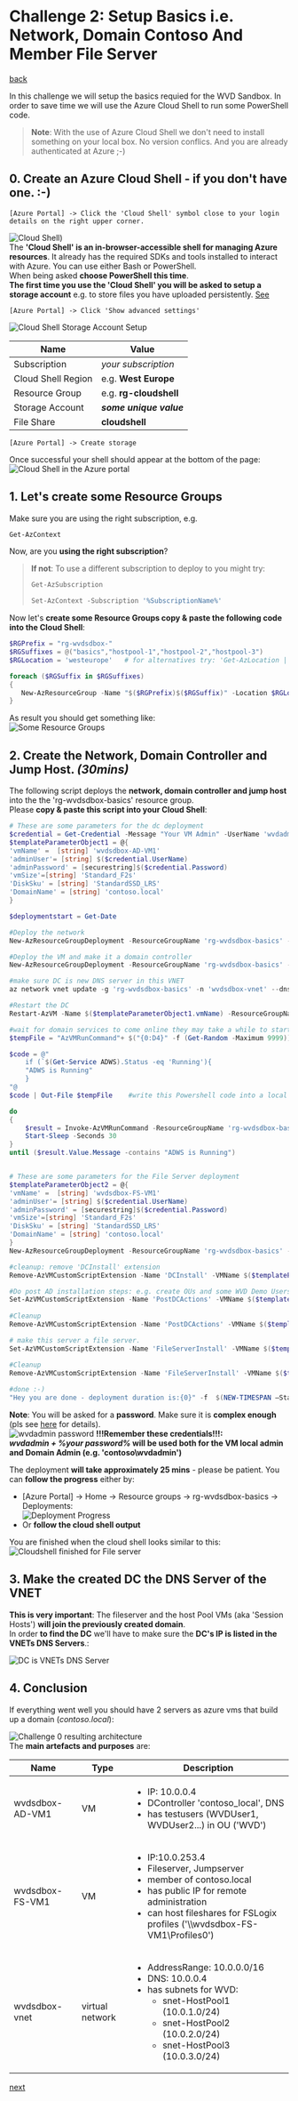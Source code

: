 # Challenge 2: Setup Basics i.e. Network, Domain Contoso And Member File Server 

[back](../README.md)

In this challenge we will setup the basics requied for the WVD Sandbox. In order to save time we will use the Azure Cloud Shell to run some PowerShell code.  
> **Note**: With the use of Azure Cloud Shell we don't need to install something on your local box. No version conflics. And you are already authenticated at Azure ;-)

## 0. Create an Azure Cloud Shell - if you don't have one. :-)
```
[Azure Portal] -> Click the 'Cloud Shell' symbol close to your login details on the right upper corner.
```  
![Cloud Shell](CloudShell.png))  
The **'Cloud Shell' is an in-browser-accessible shell for managing Azure resources**. It already has the required SDKs and tools installed to interact with Azure. You can use either Bash or PowerShell.  
When being asked **choose PowerShell this time**.  
**The first time you use the 'Cloud Shell' you will be asked to setup a storage account** e.g. to store files you have uploaded persistently. [See](https://docs.microsoft.com/en-us/azure/cloud-shell/persisting-shell-storage)  

```
[Azure Portal] -> Click 'Show advanced settings'
```  
![Cloud Shell Storage Account Setup](CloudShell1.png)  

| Name | Value |
|---|---|
| Subscription  |  _your subscription_ |
| Cloud Shell Region  |  e.g. **West Europe** |   
| Resource Group  |  e.g. **rg-cloudshell** |   
| Storage Account  |  **_some unique value_** |   
| File Share  |  **cloudshell**|   

```
[Azure Portal] -> Create storage
```  
Once successful your shell should appear at the bottom of the page:  
![Cloud Shell in the Azure portal](CloudShell2.png)

## 1. Let's create some Resource Groups
Make sure you are using the right subscription, e.g. 
```PowerShell
Get-AzContext  
```  
Now, are you **using the right subscription**? 
> **If not**: To use a different subscription to deploy to you might try:  
>```PowerShell
>Get-AzSubscription 
>
>Set-AzContext -Subscription '%SubscriptionName%' 
>```  

Now let's **create some Resource Groups copy & paste the following code into the Cloud Shell**:  
```PowerShell
$RGPrefix = "rg-wvdsdbox-"
$RGSuffixes = @("basics","hostpool-1","hostpool-2","hostpool-3")
$RGLocation = 'westeurope'   # for alternatives try: 'Get-AzLocation | ft Location'

foreach ($RGSuffix in $RGSuffixes)
{
   New-AzResourceGroup -Name "$($RGPrefix)$($RGSuffix)" -Location $RGLocation
}
```  
As result you should get something like:  
![Some Resource Groups](SomeRGs.PNG)

## 2. Create the Network, Domain Controller and Jump Host. _(30mins)_
The following script deploys the **network, domain controller and jump host** into the the 'rg-wvdsdbox-basics' resource group.  
Please **copy & paste this script into your Cloud Shell**:  

```PowerShell
# These are some parameters for the dc deployment
$credential = Get-Credential -Message "Your VM Admin" -UserName 'wvdadmin'
$templateParameterObject1 = @{
'vmName' =  [string] 'wvdsdbox-AD-VM1'
'adminUser'= [string] $($credential.UserName)
'adminPassword' = [securestring]$($credential.Password)
'vmSize'=[string] 'Standard_F2s'
'DiskSku' = [string] 'StandardSSD_LRS'
'DomainName' = [string] 'contoso.local'
}

$deploymentstart = Get-Date

#Deploy the network
New-AzResourceGroupDeployment -ResourceGroupName 'rg-wvdsdbox-basics' -Name 'NetworkSetup' -Mode Incremental -TemplateUri 'https://raw.githubusercontent.com/bfrankMS/wvdsandbox/master/BaseSetupArtefacts/01-ARM_Network.json'

#Deploy the VM and make it a domain controller
New-AzResourceGroupDeployment -ResourceGroupName 'rg-wvdsdbox-basics' -Name 'DCSetup' -Mode Incremental -TemplateUri 'https://raw.githubusercontent.com/bfrankMS/wvdsandbox/master/BaseSetupArtefacts/02-ARM_AD.json' -TemplateParameterObject $templateParameterObject1

#make sure DC is new DNS server in this VNET  
az network vnet update -g 'rg-wvdsdbox-basics' -n 'wvdsdbox-vnet' --dns-servers 10.0.0.4 

#Restart the DC
Restart-AzVM -Name $($templateParameterObject1.vmName) -ResourceGroupName 'rg-wvdsdbox-basics'

#wait for domain services to come online they may take a while to start up so query the service from within the vm.
$tempFile = "AzVMRunCommand"+ $("{0:D4}" -f (Get-Random -Maximum 9999))+".tmp.ps1"

$code = @"
    if (`$(Get-Service ADWS).Status -eq 'Running'){
    "ADWS is Running"
    }
"@
$code | Out-File $tempFile    #write this Powershell code into a local file 

do
{
    $result = Invoke-AzVMRunCommand -ResourceGroupName 'rg-wvdsdbox-basics' -Name $($templateParameterObject1.vmName)  -CommandId 'RunPowerShellScript' -ScriptPath $tempFile
    Start-Sleep -Seconds 30
}
until ($result.Value.Message -contains "ADWS is Running")


# These are some parameters for the File Server deployment
$templateParameterObject2 = @{
'vmName' =  [string] 'wvdsdbox-FS-VM1'
'adminUser'= [string] $($credential.UserName)
'adminPassword' = [securestring]$($credential.Password)
'vmSize'=[string] 'Standard_F2s'
'DiskSku' = [string] 'StandardSSD_LRS'
'DomainName' = [string] 'contoso.local'
}
New-AzResourceGroupDeployment -ResourceGroupName 'rg-wvdsdbox-basics' -Name 'FileServerSetup' -Mode Incremental -TemplateUri 'https://raw.githubusercontent.com/bfrankMS/wvdsandbox/master/BaseSetupArtefacts/03-ARM_FS.json' -TemplateParameterObject $templateParameterObject2

#cleanup: remove 'DCInstall' extension
Remove-AzVMCustomScriptExtension -Name 'DCInstall' -VMName $($templateParameterObject1.vmName) -ResourceGroupName 'rg-wvdsdbox-basics' -Force  

#Do post AD installation steps: e.g. create OUs and some WVD Demo Users.
Set-AzVMCustomScriptExtension -Name 'PostDCActions' -VMName $($templateParameterObject1.vmName) -ResourceGroupName 'rg-wvdsdbox-basics' -Location (Get-AzVM -ResourceGroupName 'rg-wvdsdbox-basics' -Name $($templateParameterObject1.vmName)).Location -Run 'CSE_AD_Post.ps1' -Argument "WVD $($credential.GetNetworkCredential().Password)" -FileUri 'https://raw.githubusercontent.com/bfrankMS/wvdsandbox/master/BaseSetupArtefacts/CSE_AD_Post.ps1'  
  
#Cleanup
Remove-AzVMCustomScriptExtension -Name 'PostDCActions' -VMName $($templateParameterObject1.vmName) -ResourceGroupName 'rg-wvdsdbox-basics' -Force -NoWait

# make this server a file server.
Set-AzVMCustomScriptExtension -Name 'FileServerInstall' -VMName $($templateParameterObject2.vmName) -ResourceGroupName 'rg-wvdsdbox-basics' -Location (Get-AzVM -ResourceGroupName 'rg-wvdsdbox-basics' -Name $($templateParameterObject2.vmName)).Location -Run 'CSE_FS.ps1' -FileUri 'https://raw.githubusercontent.com/bfrankMS/wvdsandbox/master/BaseSetupArtefacts/CSE_FS.ps1' 

#Cleanup
Remove-AzVMCustomScriptExtension -Name 'FileServerInstall' -VMName $($templateParameterObject2.vmName) -ResourceGroupName 'rg-wvdsdbox-basics' -Force -NoWait  
  
#done :-)
"Hey you are done - deployment duration is:{0}" -f  $(NEW-TIMESPAN –Start $deploymentstart –End $(Get-Date)).ToString("hh\:mm\:ss")

```
**Note**: You will be asked for a **password**. Make sure it is **complex enough** (pls see [here](https://docs.microsoft.com/en-us/azure/virtual-machines/windows/faq#what-are-the-password-requirements-when-creating-a-vm) for details).  
![wvdadmin password](wvdadminpwd.png)
**!!!Remember these credentials!!!:**  
**_wvdadmin + %your password%_ will be used both for the VM local admin and Domain Admin (e.g. 'contoso\wvdadmin')**

The deployment **will take approximately 25 mins** - please be patient. You can **follow the progress** either by:  
- [Azure Portal] -> Home -> Resource groups -> rg-wvdsdbox-basics -> Deployments:  
![Deployment Progress](Deploymentprogress.PNG)
- Or **follow the cloud shell output**  

You are finished when the cloud shell looks similar to this:  
![Cloudshell finished for File server](CloudShell4.png)  

## 3. Make the created DC the DNS Server of the VNET  
**This is very important**: The fileserver and the host Pool VMs (aka 'Session Hosts') **will join the previously created domain**.  
In order **to find the DC** we'll have to make sure the **DC's IP is listed in the VNETs DNS Servers**.:  
  
![DC is VNETs DNS Server](DCisVnetsDNSserver.PNG)  

## 4. Conclusion  
If everything went well you should have 2 servers as azure vms that build up a domain (_contoso.local_):  

![Challenge 0 resulting architecture](Challenge0Result.png)  
The **main artefacts and purposes** are:  

|Name  | Type | Description |
|--|--|--|
| wvdsdbox-AD-VM1 |  VM | <ul><li>IP: 10.0.0.4</li><li>DController 'contoso_local', DNS</li><li>has testusers (WVDUser1, WVDUser2...) in OU ('WVD')</li></ul> |
| wvdsdbox-FS-VM1 | VM  | <ul><li>IP:10.0.253.4</li><li>Fileserver, Jumpserver</li><li>member of contoso.local</li><li>has public IP for remote administration</li><li>can host fileshares for FSLogix profiles ('\\\wvdsdbox-FS-VM1\Profiles0')</li></ul>|
|wvdsdbox-vnet  | virtual network |  <ul><li>AddressRange: 10.0.0.0/16</li><li>DNS: 10.0.0.4</li><li>has subnets for WVD:<ul><li>snet-HostPool1 (10.0.1.0/24)</li><li>snet-HostPool2 (10.0.2.0/24)</li><li>snet-HostPool3 (10.0.3.0/24)</li></ul></li></ul>   |
  
[next](../Challenge3/README.md) 